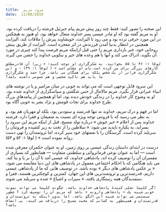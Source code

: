 ```yaml
---
title:  سرود مریم
date:  11/08/2019
---
```


این صحنه را تصور کنید: فقط چند روز پیش مریم پیام جبرئیل فرشته را دریافت کرده بود. او به مریم گفته بود که او مادر عیسی پسر خداوند متعال خواهد بود، او هنوز به هیچکس در این مورد حرفی نزده بود و می رود تا الیزابت، خویشاوند پیرش را ملاقات کند، الیزابت همچنین در انتظار بدنیا آمدن فرزندش در اثر معجزه است. الیزابت از طریق بینش روحانی خود، خبر بارداری مریم را حتی قبل ازاینکه مریم فرصت پیدا کند چیزی در مورد آن بگوید، ادراک می کند و آنها با هم وعده های خیر و نیکویی خداوند را جشن می گیرند.

`لوقا ۱: ۴۶ تا ۵۵ بخوانید. به شکرگزاری او توجه کنید: « زیرا آن قادرمطلق کارهای بزرگی برای من کرده است.نام او مقدّس است » ( لوقا ۱: ۴۹) - و این شکرگزاری فراتر از یک شخص بلکه برای همگان می باشد. چرا حمد و شکرگزاری ما باید هم تاکید شخصی و هم عمومی داشته باشد؟`

این سرود قابل توجهی است که می تواند به خوبی در میان مزامیر و یا در نوشته های انبیاء عبرانی قرار بگیرد. مریم مالامال از حس شگفتی و سپاسگزاری از خداوند شده بود. او به وضوح کار خداوند را در زندگی خودش دیده بود، اما او همچنین از پیامدهای بزرگ طرح خداوند برای نجات قومش و نژاد بشر به خوبی آگاه بود.

اما در فهم و درک مریم، خداوند نه تنها قدرتمند و ستودنی بود، بلکه او مهربان هم بود، و به نظر می رسید که با فروتنی توجه ویژه ای نسبت به ضعیفان و فقرا دارد. فرشته خداوند پس از اعلام « خبر خوش » درباره تولد مسیح، قبل از اینکه مریم این سرود را بسراید، به یکباره ناپدید می شود: « سلاطين را از تخت به زير كشيده و فروتنان را سربلند كرده است. گرسنگان را با نعمتهای خود سير كرده، اما ثروتمندان را تهی دست روانه نموده است » ( لوقا ۱: ۵۲ و ۵۳).

درست در ابتدای داستان زندگی عیسی بر روی زمین، او به عنوان حکمران معرفی شده است — اما به عنوان نوعی فرمانروائی و سلطنتی متفاوت — همانطور که بسیاری از مفسران آن را توصیف کرده اند، پادشاهی خداوند، که عیسی آمد تا آن را بر پا و بنا کند، می باید هنگامی که با احکام اجتماعی معمول در پادشاهی های این دنیا مقایسه می شود، « بر عکس پادشاهی های دیگر » بوده باشد. در توصیف هایی که ما از پادشاهی عیسی داریم، قدرتمندترین و ثروتمندترین های این جهان، کمترین و کوچکترین هستند، فقرا و ستمدیدگان همه رستگاری یافته، « سیراب و اشباع » شده و سربلند می شوند.

`اگر کلیسا تجلی کنندهٔ پادشاهی خداوند باشد، چگونه کلیسا می تواند نمونه خوبی شبیه یک « پادشاهی وارونه » باشد که مریم آن را توصیف کرد ؟ چطور سیستمی می تواند شبیه این الگو باشد، اما بدون اینکه به ثروتمندان و قدرتمندان و همینطور به کسانی که محبت مسیح را دریافت می کنند، بی انصاف باشد؟`